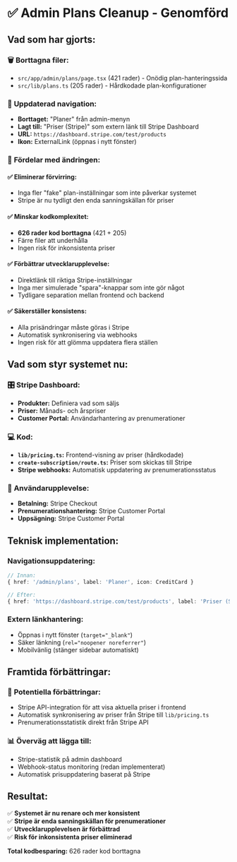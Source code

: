 # ✅ Admin Plans Cleanup - Genomförd

## Vad som har gjorts:

### 🗑️ **Borttagna filer:**
- `src/app/admin/plans/page.tsx` (421 rader) - Onödig plan-hanteringssida
- `src/lib/plans.ts` (205 rader) - Hårdkodade plan-konfigurationer

### 🔄 **Uppdaterad navigation:**
- **Borttaget:** "Planer" från admin-menyn
- **Lagt till:** "Priser (Stripe)" som extern länk till Stripe Dashboard
- **URL:** `https://dashboard.stripe.com/test/products`
- **Ikon:** ExternalLink (öppnas i nytt fönster)

### 🎯 **Fördelar med ändringen:**

#### ✅ **Eliminerar förvirring:**
- Inga fler "fake" plan-inställningar som inte påverkar systemet
- Stripe är nu tydligt den enda sanningskällan för priser

#### ✅ **Minskar kodkomplexitet:**
- **626 rader kod borttagna** (421 + 205)
- Färre filer att underhålla
- Ingen risk för inkonsistenta priser

#### ✅ **Förbättrar utvecklarupplevelse:**
- Direktlänk till riktiga Stripe-inställningar
- Inga mer simulerade "spara"-knappar som inte gör något
- Tydligare separation mellan frontend och backend

#### ✅ **Säkerställer konsistens:**
- Alla prisändringar måste göras i Stripe
- Automatisk synkronisering via webhooks
- Ingen risk för att glömma uppdatera flera ställen

## Vad som styr systemet nu:

### 🎛️ **Stripe Dashboard:**
- **Produkter:** Definiera vad som säljs
- **Priser:** Månads- och årspriser
- **Customer Portal:** Användarhantering av prenumerationer

### 💻 **Kod:**
- **`lib/pricing.ts`:** Frontend-visning av priser (hårdkodade)
- **`create-subscription/route.ts`:** Priser som skickas till Stripe
- **Stripe webhooks:** Automatisk uppdatering av prenumerationsstatus

### 🔗 **Användarupplevelse:**
- **Betalning:** Stripe Checkout
- **Prenumerationshantering:** Stripe Customer Portal
- **Uppsägning:** Stripe Customer Portal

## Teknisk implementation:

### **Navigationsuppdatering:**
```typescript
// Innan:
{ href: '/admin/plans', label: 'Planer', icon: CreditCard }

// Efter:
{ href: 'https://dashboard.stripe.com/test/products', label: 'Priser (Stripe)', icon: ExternalLink, external: true }
```

### **Extern länkhantering:**
- Öppnas i nytt fönster (`target="_blank"`)
- Säker länkning (`rel="noopener noreferrer"`)
- Mobilvänlig (stänger sidebar automatiskt)

## Framtida förbättringar:

### 🔄 **Potentiella förbättringar:**
- Stripe API-integration för att visa aktuella priser i frontend
- Automatisk synkronisering av priser från Stripe till `lib/pricing.ts`
- Prenumerationsstatistik direkt från Stripe API

### 📊 **Överväg att lägga till:**
- Stripe-statistik på admin dashboard
- Webhook-status monitoring (redan implementerat)
- Automatisk prisuppdatering baserat på Stripe

## Resultat:

✅ **Systemet är nu renare och mer konsistent**  
✅ **Stripe är enda sanningskällan för prenumerationer**  
✅ **Utvecklarupplevelsen är förbättrad**  
✅ **Risk för inkonsistenta priser eliminerad**  

**Total kodbesparing:** 626 rader kod borttagna 